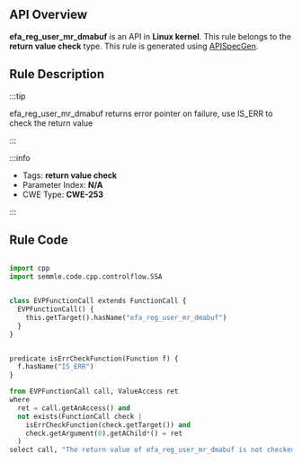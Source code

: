 ---
---


## API Overview
**efa_reg_user_mr_dmabuf** is an API in **Linux kernel**. This rule belongs to the **return value check** type. This rule is generated using [APISpecGen](../../tools/APISpecGen).
## Rule Description

:::tip

efa_reg_user_mr_dmabuf returns error pointer on failure, use IS_ERR to check the return value

:::

:::info

- Tags: **return value check**
- Parameter Index: **N/A**
- CWE Type: **CWE-253**

:::

## Rule Code
```python

import cpp
import semmle.code.cpp.controlflow.SSA


class EVPFunctionCall extends FunctionCall {
  EVPFunctionCall() {
    this.getTarget().hasName("efa_reg_user_mr_dmabuf")
  }
}


predicate isErrCheckFunction(Function f) {
  f.hasName("IS_ERR") 
}

from EVPFunctionCall call, ValueAccess ret
where
  ret = call.getAnAccess() and
  not exists(FunctionCall check |
    isErrCheckFunction(check.getTarget()) and
    check.getArgument(0).getAChild*() = ret
  )
select call, "The return value of efa_reg_user_mr_dmabuf is not checked with IS_ERR."
    
```